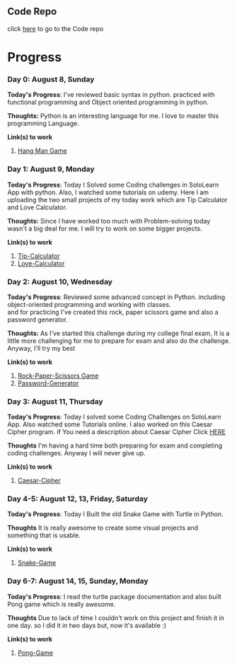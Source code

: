 ## Code Repo
click [here](https://github.com/KhudadadKhawari/100DaysOfCode) to go to the Code repo

# Progress 
### Day 0: August 8, Sunday

**Today's Progress**: I've reviewed basic syntax in python. practiced with functional programming and Object oriented programming in python.

**Thoughts:** Python is an interesting language for me. I love to master this programming Language.

**Link(s) to work**
1. [Hang Man Game](https://github.com/KhudadadKhawari/100DaysOfCode/blob/main/000-Hangman/hangman.py)



### Day 1: August 9, Monday

**Today's Progress**: Today I Solved some Coding challenges in SoloLearn App with python. Also, I watched some tutorials on udemy. Here I am uploading the two small projects of my today work which are Tip Calculator and Love Calculator.
<br>
 
**Thoughts:** Since I have worked too much with Problem-solving today wasn't a big deal for me. I will try to work on some bigger projects.
  
**Link(s) to work**
1. [Tip-Calculator](https://github.com/KhudadadKhawari/100DaysOfCode/blob/main/001-love-tip-calculator/tip-calculator.py)
1. [Love-Calculator](https://github.com/KhudadadKhawari/100DaysOfCode/blob/main/001-love-tip-calculator/love-calculator.py)

### Day 2: August 10, Wednesday

**Today's Progress**: Reviewed some advanced concept in Python. including object-oriented programming and working with classes.<br>
and for practicing I've created this rock, paper scissors game and also a password generator.
<br>
 
**Thoughts:** As I've started this challenge during my college final exam, It is a little more challenging for me to prepare for exam and also do the challenge. Anyway, I'll try my best 
  
**Link(s) to work**
1. [Rock-Paper-Scissors Game](https://github.com/KhudadadKhawari/100DaysOfCode/blob/main/002-PasswordGenerator-RPS/rock-paper-scissors.py)
1. [Password-Generator](https://github.com/KhudadadKhawari/100DaysOfCode/blob/main/002-PasswordGenerator-RPS/password-generator.py)

### Day 3: August 11, Thursday

**Today's Progress**: Today I solved some Coding Challenges on SoloLearn App. Also watched some Tutorials online. I also worked on this Caesar Cipher program. if You need a description about Caesar Cipher Click [HERE](https://en.wikipedia.org/wiki/Caesar_cipher)
<br>
 
**Thoughts** I'm having a hard time both preparing for exam and completing coding challenges. Anyway I will never give up.
  
**Link(s) to work**
1. [Caesar-Cipher](https://github.com/KhudadadKhawari/100DaysOfCode/blob/main/003-Caesar-Cipher/caesar-cipher.py)

### Day 4-5: August 12, 13, Friday, Saturday

**Today's Progress**: Today I Built the old Snake Game with Turtle in Python.
<br>
 
**Thoughts** It is really awesome to create some visual projects and something that is usable.
  
**Link(s) to work**
1. [Snake-Game](https://github.com/KhudadadKhawari/100DaysOfCode/tree/main/005-Snake-Game)



### Day 6-7: August 14, 15, Sunday, Monday

**Today's Progress**: I read the turtle package documentation and also built Pong game which is really awesome. 
<br>
 
**Thoughts** Due to lack of time I couldn't work on this project and finish it in one day. so I did it in two days but, now it's available :) 
  
**Link(s) to work**
1. [Pong-Game](https://github.com/KhudadadKhawari/100DaysOfCode/tree/main/006-Pong-Game)